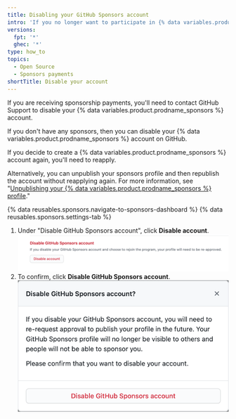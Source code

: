```yaml
---
title: Disabling your GitHub Sponsors account
intro: 'If you no longer want to participate in {% data variables.product.prodname_sponsors %}, you can disable your {% data variables.product.prodname_sponsors %} account.'
versions:
  fpt: '*'
  ghec: '*'
type: how_to
topics:
  - Open Source
  - Sponsors payments
shortTitle: Disable your account
---
```


If you are receiving sponsorship payments, you'll need to contact GitHub Support to disable your {% data variables.product.prodname_sponsors %} account.

If you don't have any sponsors, then you can disable your {% data variables.product.prodname_sponsors %} account on GitHub.

If you decide to create a {% data variables.product.prodname_sponsors %} account again, you'll need to reapply.

Alternatively, you can unpublish your sponsors profile and then republish the account without reapplying again. For more information, see "[Unpublishing your {% data variables.product.prodname_sponsors %} profile](/sponsors/receiving-sponsorships-through-github-sponsors/unpublishing-your-github-sponsors-profile)."

{% data reusables.sponsors.navigate-to-sponsors-dashboard %}
{% data reusables.sponsors.settings-tab %}
1. Under "Disable GitHub Sponsors account", click **Disable account**.  
  !["Disable your account" button](/assets/images/help/sponsors/disable-your-account-button.png)
2. To confirm, click **Disable GitHub Sponsors account**.
  !["Disable GitHub Sponsors account" button](/assets/images/help/sponsors/disable-github-sponsors-account-dialog.png)

